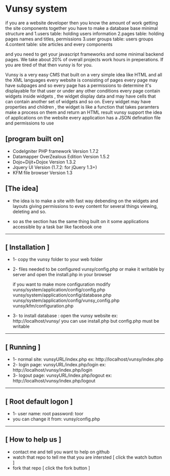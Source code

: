 Vunsy system
=====================
if you are a website developer then you know the amount of work getting the site components together you  have to make a database base minimal structure and 
1.users table: holding users information
2.pages table: holding pages names and titles, permissions
3.user groups table: users groups
4.content table: site articles and every components

and you need to get your javascript frameworks and some minimal backend pages.
We take about 20% of overall projects work hours in preperations. If you are tired of that then vunsy is for you.

Vunsy is a very easy CMS that built on a very simple idea like HTML and all the XML languages 
every website is consisting of pages every page may have subpages and so 
every page has a permissions to determine  it's displayable for that user or under any other conditions 
every page contain widgets inside widgets , the widget display data and may have cells that can contain another set of widgets and so on. 
Every widget may have properties and children , the widget is like a function that takes paramters make a process on them and return an HTML result 
vunsy support the idea of applications on the website every application has a JSON defination file and permissions to use 


[program built on]
---
* CodeIgniter PHP framework Version 1.7.2
* Datamapper OverZealous Edition Version 1.5.2
* Dojo+Dijit+Dojox Version 1.3.2
* Jquery UI Version (1.7.2: for jQuery 1.3+)
* KFM file browser Version 1.3

[The idea]
---
* the idea is to make a site with fast way debending on the widgets and layouts
giving permissions to evey content for several things
viewing, deleting and so.

* so as the section has the same thing
built on it some applications accessible by a task bar like facebook one

-----------------------------------------------------------------
[ Installation ]
---
* 1- copy the vunsy folder to your web folder
* 2- files needed to be configured vunsy/config.php  or make it writable by server and open the install.php in your browser
	
	if you want to make more configuration modify
			vunsy/system/application/config/config.php
			vunsy/system/application/config/database.php
			vunsy/system/application/config/vunsy_config.php
			vunsy/kfm/configuration.php
			
* 3- to install database : 
	open the vunsy website 
	ex: http://localhost/vunsy/
	you can use install.php but config.php must be writable
-----------------------------------------------------------------
[ Running ]
---
* 1- normal site: 
	vunsyURL/index.php
	ex: http://localhost/vunsy/index.php
* 2- login page:
	vunsyURL/index.php/login
	ex: http://localhost/vunsy/index.php/login
* 3- logout page:
	vunsyURL/index.php/logout
	ex: http://localhost/vunsy/index.php/logout
-----------------------------------------------------------------
[ Root default logon ]
---
* 1- user name: root
	password: toor
* you can change it from:
	vunsy/config.php
-----------------------------------------------------------------
[ How to help us ]
---
* contact me and tell you want to help on github
* watch that repo to tell me that you are intersted [ click the watch button ]
* fork that repo [ click the fork button ]
